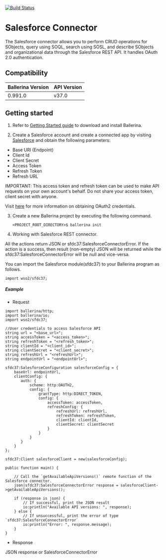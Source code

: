 [![Build Status](https://travis-ci.org/wso2-ballerina/module-salesforce.svg?branch=master)](https://travis-ci.org/wso2-ballerina/module-salesforce)

# Salesforce Connector

The Salesforce connector allows you to perform CRUD operations for SObjects, query using SOQL, search using SOSL, and
describe SObjects and organizational data through the Salesforce REST API. It handles OAuth 2.0 authentication.

## Compatibility

| Ballerina Version  | API Version  |
| ------------------ | ------------ |
| 0.991.0            |   v37.0      |
 

## Getting started

1. Refer to [Getting Started guide](https://ballerina.io/learn/getting-started/) to download and install Ballerina.

2. Create a Salesforce account and create a connected app by visiting [Salesforce](https://www.salesforce.com) 
and obtain the following parameters:
* Base URl (Endpoint)
* Client Id
* Client Secret
* Access Token
* Refresh Token
* Refresh URL

IMPORTANT: This access token and refresh token can be used to make API requests on your own account's behalf. 
Do not share your access token, client secret with anyone.

Visit [here](https://help.salesforce.com/articleView?id=remoteaccess_authenticate_overview.htm) 
for more information on obtaining OAuth2 credentials.

3. Create a new Ballerina project by executing the following command.

   ```shell
   <PROJECT_ROOT_DIRECTORY>$ ballerina init
   ```

4. Working with Salesforce REST connector.

All the actions return JSON or sfdc37:SalesforceConnectorError. If the action is a success, 
then result (non-empty) JSON will be returned while the sfdc37:SalesforceConnectorError will be null and vice-versa.

You can import the Salesforce module(sfdc37) to your Ballerina program as follows.

```ballerina
import wso2/sfdc37;
```

##### Example
 * Request

```ballerina
import ballerina/http;
import ballerina/io;
import wso2/sfdc37;

//User credentials to access Salesforce API
string url = "<base_url>";
string accessToken = "<access_token>";
string refreshToken = "<refresh_token>";
string clientId = "<client_id>";
string clientSecret = "<client_secret>";
string refreshUrl = "<refreshUrl>";
string endpointUrl = "<endpointUrl>";

sfdc37:SalesforceConfiguration salesforceConfig = {
    baseUrl: endpointUrl,
    clientConfig: {
       auth: {
           scheme: http:OAUTH2,
           config: {
               grantType: http:DIRECT_TOKEN,
               config: {
                   accessToken: accessToken,
                   refreshConfig: {
                       refreshUrl: refreshUrl,
                       refreshToken: refreshToken,
                       clientId: clientId,
                       clientSecret: clientSecret
                   }
               }
           }
       }
    }
};

sfdc37:Client salesforceClient = new(salesforceConfig);

public function main() {

    // Call the `getAvailableApiVersions()` remote function of the Salesforce connector.
    json|sfdc37:SalesforceConnectorError response = salesforceClient->getAvailableApiVersions();

    if (response is json) {
        // If successful, print the JSON result
        io:println("Available API versions: ", response);
    } else {
        // If unsuccessful, print the error of type `sfdc37:SalesforceConnectorError`
        io:println("Error: ", response.message);
    }
}
```

* Response

JSON response or SalesforceConnectorError

